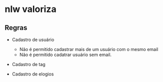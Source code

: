 # nlw valoriza

## Regras

- Cadastro de usuário
    
    - Não é permitido cadastrar mais de um usuário com o mesmo email
    - Não é permitido cadatrar usuário sem email.

    
- Cadastro de tag
- Cadastro de elogios

 